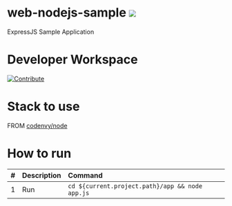 # web-nodejs-sample [![](https://img.shields.io/badge/Eclipse_Che-Hosted%20by%20Red%20Hat-525C86?logo=eclipse-che&labelColor=FDB940)](https://che-dogfooding.apps.che-dev.x6e0.p1.openshiftapps.com/f?url=https://github.com/azatsarynnyy/web-nodejs-sample/edit/idea-server&policies.create=peruser)

ExpressJS Sample Application

# Developer Workspace
[![Contribute](http://beta.codenvy.com/factory/resources/codenvy-contribute.svg)](http://beta.codenvy.com/f?id=r8et9w6vohmqvro8)

# Stack to use

FROM [codenvy/node](https://hub.docker.com/r/codenvy/node/)

# How to run

| #       | Description           | Command  |
| :------------- |:-------------| :-----|
| 1      | Run | `cd ${current.project.path}/app && node app.js` |
